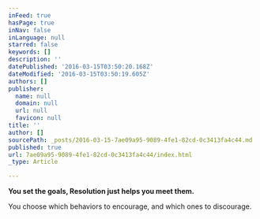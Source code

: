 ```yaml
---
inFeed: true
hasPage: true
inNav: false
inLanguage: null
starred: false
keywords: []
description: ''
datePublished: '2016-03-15T03:50:20.168Z'
dateModified: '2016-03-15T03:50:19.605Z'
authors: []
publisher:
  name: null
  domain: null
  url: null
  favicon: null
title: ''
author: []
sourcePath: _posts/2016-03-15-7ae09a95-9089-4fe1-82cd-0c3413fa4c44.md
published: true
url: 7ae09a95-9089-4fe1-82cd-0c3413fa4c44/index.html
_type: Article

---
```

**You set the goals, Resolution just helps you meet them.**

You choose which behaviors to encourage, and which ones to discourage.